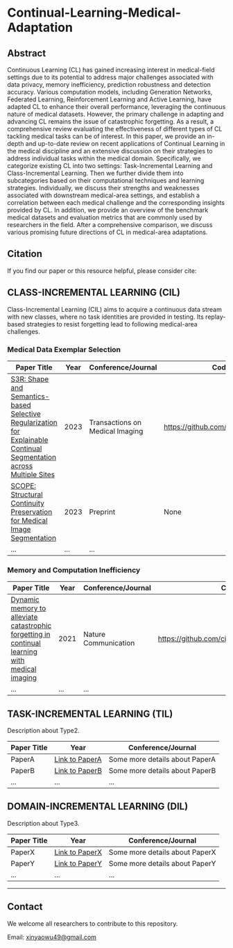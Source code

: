 # Continual-Learning-Medical-Adaptation

## Abstract
Continuous Learning (CL) has gained increasing interest in medical-field settings due to its potential to address major challenges associated with data privacy, memory inefficiency, prediction robustness and detection accuracy. Various computation models, including Generation Networks, Federated Learning, Reinforcement Learning and Active Learning, have adapted CL to enhance their overall performance, leveraging the continuous nature of medical datasets. However, the primary challenge in adapting and advancing CL remains the issue of catastrophic forgetting. As a result, a comprehensive review evaluating the effectiveness of different types of CL tackling medical tasks can be of interest. In this paper, we provide an in-depth and up-to-date review on recent applications of Continual Learning in the medical discipline and an extensive discussion on their strategies to address individual tasks within the medical domain. Specifically, we categorize existing CL into two settings: Task-Incremental Learning and Class-Incremental Learning. Then we further divide them into subcategories based on their computational techniques and learning strategies. Individually, we discuss their strengths and weaknesses associated with downstream medical-area settings, and establish a correlation between each medical challenge and the corresponding insights provided by CL. In addition, we provide an overview of the benchmark medical datasets and evaluation metrics that are commonly used by researchers in the field. After a comprehensive comparison, we discuss various promising future directions of CL in medical-area adaptations. 


## Citation
If you find our paper or this resource helpful, please consider cite: 


## CLASS-INCREMENTAL LEARNING (CIL)
Class-Incremental Learning (CIL) aims to acquire a continuous data stream with new classes, where no task identities are provided in testing. Its replay-based strategies to resist forgetting lead to following medical-area challenges.

### Medical Data Exemplar Selection
| Paper Title | Year | Conference/Journal | Code 
|------------|------|-----------------|------|
| [S3R: Shape and Semantics-based Selective Regularization for Explainable Continual Segmentation across Multiple Sites](https://ieeexplore.ieee.org/stamp/stamp.jsp?tp=&arnumber=10078916) | 2023 | Transactions on Medical Imaging | https://github.com/jingyzhang/S3R
| [SCOPE: Structural Continuity Preservation for Medical Image Segmentation](https://arxiv.org/abs/2304.14572) | 2023 | Preprint | None
| ...        | ...  | ...             |

### Memory and Computation Inefficiency
| Paper Title | Year | Conference/Journal | Code 
|------------|------|-----------------|------|
| [Dynamic memory to alleviate catastrophic forgetting in continual learning with medical imaging](https://www.nature.com/articles/s41467-021-25858-z) | 2021 | Nature Communication | https://github.com/cirmuw/dynamicmemory
| ...        | ...  | ...             |

## TASK-INCREMENTAL LEARNING (TIL)
Description about Type2.

| Paper Title | Year | Conference/Journal
|------------|------|-----------------|
| PaperA     | [Link to PaperA](#) | Some more details about PaperA |
| PaperB     | [Link to PaperB](#) | Some more details about PaperB |
| ...        | ...  | ...             |

## DOMAIN-INCREMENTAL LEARNING (DIL)
Description about Type3.

| Paper Title | Year | Conference/Journal
|------------|------|-----------------|
| PaperX     | [Link to PaperX](#) | Some more details about PaperX |
| PaperY     | [Link to PaperY](#) | Some more details about PaperY |
| ...        | ...  | ...             |

---

## Contact
We welcome all researchers to contribute to this repository.

Email: xinyaowu49@gmail.com



